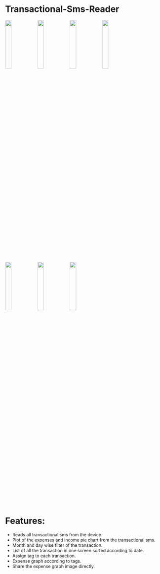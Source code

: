 # Transactional-Sms-Reader
<img src="https://github.com/blessedCode07/Transactional-Sms-Reader/blob/master/home.bmp" width="20%" height="20%"> <img src="https://github.com/blessedCode07/Transactional-Sms-Reader/blob/master/home2.bmp" width="20%" height="20%">
<img src="https://github.com/blessedCode07/Transactional-Sms-Reader/blob/master/history.bmp" width="20%" height="20%">
<img src="https://github.com/blessedCode07/Transactional-Sms-Reader/blob/master/history2.bmp" width="20%" height="20%">
<img src="https://github.com/blessedCode07/Transactional-Sms-Reader/blob/master/history3.bmp" width="20%" height="20%">
<img src="https://github.com/blessedCode07/Transactional-Sms-Reader/blob/master/tag.bmp" width="20%" height="20%">
<img src="https://github.com/blessedCode07/Transactional-Sms-Reader/blob/master/tag1.bmp" width="20%" height="20%">

# Features:
- Reads all transactional sms from the device.
- Plot of the expenses and income pie chart from the transactional sms.
- Month and day wise filter of the transaction.
- List of all the transaction in one screen sorted according to date.
- Assign tag to each transaction.
- Expense graph according to tags.
- Share the expense graph image directly.
